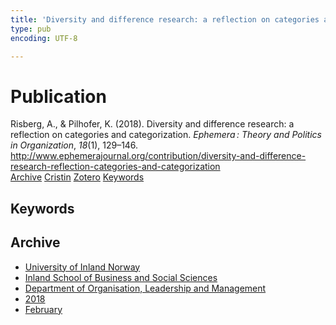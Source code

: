 ```yaml
---
title: 'Diversity and difference research: a reflection on categories and categorization'
type: pub
encoding: UTF-8

---
```

<h1>Publication</h1>
<article id="csl-bib-container-SYIK4MA5" class="csl-bib-container">
  <div class="csl-bib-body"> <div class="csl-entry">Risberg, A., &#38; Pilhofer, K. (2018). Diversity and difference research: a reflection on categories and categorization. <i>Ephemera : Theory and Politics in Organization</i>, <i>18</i>(1), 129–146. <a href="http://www.ephemerajournal.org/contribution/diversity-and-difference-research-reflection-categories-and-categorization">http://www.ephemerajournal.org/contribution/diversity-and-difference-research-reflection-categories-and-categorization</a></div> </div>
  <div class="csl-bib-buttons">
    <a href="#taxonomy-article-SYIK4MA5" alt="archive" class="csl-bib-button">Archive</a>
    <a href="https://app.cristin.no/results/show.jsf?id=1569447" alt="Cristin" class="csl-bib-button">Cristin</a>
    <a href="http://zotero.org/groups/5881554/items/SYIK4MA5" alt="Zotero" class="csl-bib-button">Zotero</a>
    <a href="#keywords-article-SYIK4MA5" alt="keywords" class="csl-bib-button">Keywords</a>
  </div>
  <div id="csl-bib-meta-container-SYIK4MA5"></div>
</article>
<div id="csl-bib-meta-SYIK4MA5" class="csl-bib-meta">
  <article id="keywords-article-SYIK4MA5" class="keywords-article">
    <h1>Keywords</h1>
    
  </article>
  <article id="taxonomy-article-SYIK4MA5" class="taxonomy-article">
    <h1>Archive</h1>
    <ul>
      <li>
        <a href="/en/archive/?key=3DCRN523">University of Inland Norway</a>
      </li>
      <li>
        <a href="/en/archive/?key=DU8Q9LN9">Inland School of Business and Social Sciences</a>
      </li>
      <li>
        <a href="/en/archive/?key=4LUWR3ZM">Department of Organisation, Leadership and Management</a>
      </li>
      <li>
        <a href="/en/archive/?key=32SCKVEY">2018</a>
      </li>
      <li>
        <a href="/en/archive/?key=GFRHCIBE">February</a>
      </li>
    </ul>
  </article>
</div>
